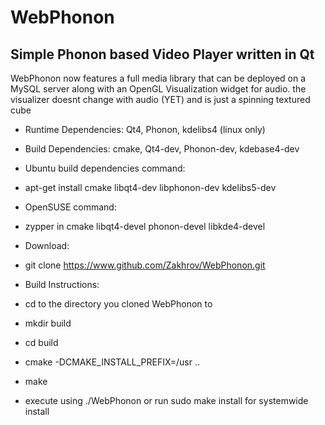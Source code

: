 WebPhonon
=========

Simple Phonon based Video Player written in Qt
-----------------------------------------------
WebPhonon now features a full media library that can be deployed on a MySQL server along with an OpenGL Visualization widget for audio.
the visualizer doesnt change with audio (YET) and is just a spinning textured cube

* Runtime Dependencies: Qt4, Phonon, kdelibs4 (linux only)
* Build Dependencies: cmake, Qt4-dev, Phonon-dev, kdebase4-dev
* Ubuntu build dependencies command:
* apt-get install cmake libqt4-dev libphonon-dev kdelibs5-dev
* OpenSUSE command:
* zypper in cmake libqt4-devel phonon-devel libkde4-devel

* Download:
* git clone https://www.github.com/Zakhrov/WebPhonon.git
* Build Instructions:
* cd to the directory you cloned WebPhonon to
* mkdir build
* cd build
* cmake -DCMAKE_INSTALL_PREFIX=/usr ..
* make
* execute using ./WebPhonon or run sudo make install for systemwide install
